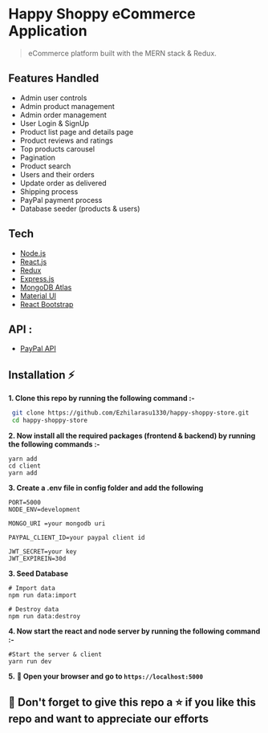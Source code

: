 # Happy Shoppy eCommerce Application

> eCommerce platform built with the MERN stack & Redux.

## Features Handled

- Admin user controls
- Admin product management
- Admin order management
- User Login & SignUp
- Product list page and details page
- Product reviews and ratings
- Top products carousel
- Pagination
- Product search
- Users and their orders
- Update order as delivered
- Shipping process
- PayPal payment process
- Database seeder (products & users)

## Tech

- [Node.js](https://nodejs.org/en/)
- [React.js](https://reactjs.org/)
- [Redux](https://redux.js.org/)
- [Express.js](https://expressjs.com/)
- [MongoDB Atlas](https://www.mongodb.com/cloud/atlas)
- [Material UI](https://material-ui.com/)
- [React Bootstrap](https://react-bootstrap.github.io/)

## API :

- [PayPal API](https://developer.paypal.com/)

## Installation :zap:

**1. Clone this repo by running the following command :-**

```bash
 git clone https://github.com/Ezhilarasu1330/happy-shoppy-store.git
 cd happy-shoppy-store
```

**2. Now install all the required packages (frontend & backend) by running the following commands :-**

```
yarn add
cd client
yarn add
```

**3. Create a .env file in config folder and add the following**

```
PORT=5000
NODE_ENV=development

MONGO_URI =your mongodb uri

PAYPAL_CLIENT_ID=your paypal client id

JWT_SECRET=your key
JWT_EXPIREIN=30d

```

**3. Seed Database**

```
# Import data
npm run data:import

# Destroy data
npm run data:destroy
```

**4. Now start the react and node server by running the following command :-**

```
#Start the server & client
yarn run dev
```

**5.** **🎉 Open your browser and go to `https://localhost:5000`**

## 🤩 Don't forget to give this repo a ⭐ if you like this repo and want to appreciate our efforts
